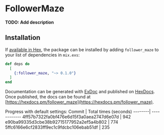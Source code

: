 # FollowerMaze

**TODO: Add description**

## Installation

If [available in Hex](https://hex.pm/docs/publish), the package can be installed
by adding `follower_maze` to your list of dependencies in `mix.exs`:

```elixir
def deps do
  [
    {:follower_maze, "~> 0.1.0"}
  ]
end
```

Documentation can be generated with [ExDoc](https://github.com/elixir-lang/ex_doc)
and published on [HexDocs](https://hexdocs.pm). Once published, the docs can
be found at [https://hexdocs.pm/follower_maze](https://hexdocs.pm/follower_maze).

Progress with default settings:
 Commit | Total times (seconds)
--------| ------------
4ff57b7322fa0bf476e6d15f3a0aea2747d6e07d | 942
e90ba99335d3cbe38b92715177952a2ef5a4b802 | 774
5ffc6166e6cf2833ff9ec1c9fdcbc106ebab51df | 235